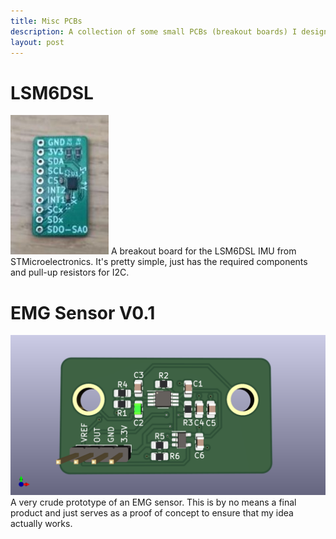 ```yaml
---
title: Misc PCBs
description: A collection of some small PCBs (breakout boards) I designed.
layout: post
---
```


# LSM6DSL
![image](/assets/lsm6dsl.jpg)
A breakout board for the LSM6DSL IMU from STMicroelectronics. It's pretty simple, just has the required components and pull-up resistors for I2C. 


# EMG Sensor V0.1
![image](/assets/v0.1.png)
A very crude prototype of an EMG sensor. This is by no means a final product and just serves as a proof of concept to ensure that my idea actually works. 


